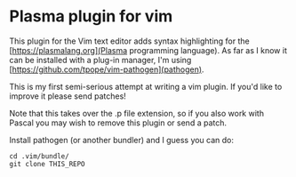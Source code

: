 # Plasma plugin for vim

This plugin for the Vim text editor adds syntax highlighting for the
[https://plasmalang.org](Plasma programming language).
As far as I know it can be installed with a plug-in manager, I'm using
[https://github.com/tpope/vim-pathogen](pathogen).

This is my first semi-serious attempt at writing a vim plugin.  If you'd
like to improve it please send patches!

Note that this takes over the .p file extension, so if you also work with
Pascal you may wish to remove this plugin or send a patch.

Install pathogen (or another bundler) and I guess you can do:

    cd .vim/bundle/
    git clone THIS_REPO

